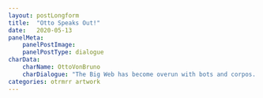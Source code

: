 ```yaml
---
layout: postLongform
title:  "Otto Speaks Out!"
date:   2020-05-13
panelMeta:
    panelPostImage: 
    panelPostType: dialogue
charData:
    charName: OttoVonBruno
    charDialogue: "The Big Web has become overun with bots and corpos. It is now time to find refuge in personal and self-hosted blogs!"
categories: otrmrr artwork
---
```




